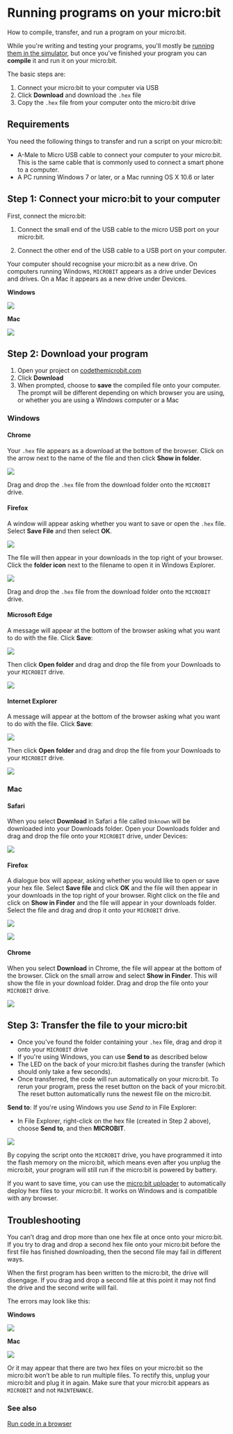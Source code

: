 # Running programs on your micro:bit

How to compile, transfer, and run a program on your micro:bit.

While you're writing and testing your programs, you'll mostly be [running them
in the simulator](/device/simulator), but once you've finished your program you
can **compile** it and run it on your micro:bit.

The basic steps are:

1. Connect your micro:bit to your computer via USB
2. Click **Download** and download the `.hex` file
3. Copy the `.hex` file from your computer onto the micro:bit drive

## Requirements

You need the following things to transfer and run a script on your micro:bit:

* A-Male to Micro USB cable to connect your computer to your micro:bit. This is
    the same cable that is commonly used to connect a smart phone to a computer.
* A PC running Windows 7 or later, or a Mac running OS X 10.6 or later

## Step 1: Connect your micro:bit to your computer

First, connect the micro:bit:

1. Connect the small end of the USB cable to the micro USB port on your micro:bit.

2. Connect the other end of the USB cable to a USB port on your computer.

Your computer should recognise your micro:bit as a new drive. On computers
running Windows, `MICROBIT` appears as a drive under Devices and drives. On a Mac
it appears as a new drive under Devices.

**Windows**

![](/static/mb/device/usb-windows-device.jpg)

**Mac**

![](/static/mb/device/usb-osx-device.png)

## Step 2: Download your program

1. Open your project on [codethemicrobit.com](https://codethemicrobit.com)
2. Click **Download**
3. When prompted, choose to **save** the compiled file onto your computer. The
   prompt will be different depending on which browser you are using, or
   whether you are using a Windows computer or a Mac

### Windows

#### Chrome

Your `.hex` file appears as a download at the bottom of the browser. Click on
the arrow next to the name of the file and then click **Show in folder**.

![](/static/mb/device/usb-windows-chrome.png)

Drag and drop the `.hex` file from the download folder onto the `MICROBIT` drive.

#### Firefox

A window will appear asking whether you want to save or open the `.hex` file.
Select **Save File** and then select **OK**.

![](/static/mb/device/usb-windows-firefox-1.png)

The file will then appear in your downloads in the top right of your browser.
Click the **folder icon** next to the filename to open it in Windows Explorer.

![](/static/mb/device/usb-windows-firefox-2.png)

Drag and drop the `.hex` file from the download folder onto the `MICROBIT` drive.

#### Microsoft Edge

A message will appear at the bottom of the browser asking what you want to do
with the file. Click **Save**:

![](/static/mb/device/usb-windows-edge-1.png)

Then click **Open folder** and drag and drop the file from your Downloads to
your `MICROBIT` drive.

![](/static/mb/device/usb-windows-edge-2.png)

#### Internet Explorer

A message will appear at the bottom of the browser asking what you want to do
with the file. Click **Save**:

![](/static/mb/device/usb-windows-ie11-1.png)

Then click **Open folder** and drag and drop the file from your Downloads to
your `MICROBIT` drive.

![](/static/mb/device/usb-windows-ie11-2.png)

### Mac

#### Safari

When you select **Download** in Safari a file called `Unknown` will be
downloaded into your Downloads folder. Open your Downloads folder and drag and
drop the file onto your `MICROBIT` drive, under Devices:

![](/static/mb/device/usb-osx-dnd.png)

#### Firefox

A dialogue box will appear, asking whether you would like to open or save your
hex file. Select **Save file** and click **OK** and the file will then appear in
your downloads in the top right of your browser. Right click on the file and
click on **Show in Finder** and the file will appear in your downloads folder.
Select the file and drag and drop it onto your `MICROBIT` drive.

![](/static/mb/device/usb-osx-firefox-1.png)

![](/static/mb/device/usb-osx-firefox-2.png)

#### Chrome

When you select **Download** in Chrome, the file will appear at the bottom of
the browser. Click on the small arrow and select **Show in Finder**. This will
show the file in your download folder. Drag and drop the file onto your
`MICROBIT` drive.

![](/static/mb/device/usb-osx-chrome.png)

## Step 3: Transfer the file to your micro:bit

* Once you've found the folder containing your `.hex` file, drag and drop it
    onto your `MICROBIT` drive
* If you're using Windows, you can use **Send to** as described below 
* The LED on the back of your micro:bit flashes during the transfer (which 
    should only take a few seconds).
* Once transferred, the code will run automatically on your micro:bit. To rerun
   your program, press the reset button on the back of your micro:bit. The reset 
   button automatically runs the newest file on the micro:bit.

**Send to**: If you're using Windows you use *Send to* in File Explorer:

- In File Explorer, right-click on the hex file (created in Step 2 above), choose **Send to**, and then **MICROBIT**.

![](/static/mb/device/usb-windows-sendto.jpg)

By copying the script onto the `MICROBIT` drive, you have programmed it into the
flash memory on the micro:bit, which means even after you unplug the micro:bit,
your program will still run if the micro:bit is powered by battery.

If you want to save time, you can use the [micro:bit uploader](/uploader) to
automatically deploy hex files to your micro:bit. It works on Windows and is
compatible with any browser.

## Troubleshooting

You can’t drag and drop more than one hex file at once onto your micro:bit. If
you try to drag and drop a second hex file onto your micro:bit  before the first
file has finished downloading, then the second file may fail in different ways.

When the first program has been written to the micro:bit, the drive will
disengage. If you drag and drop a second file at this point it may not find the
drive and the second write will fail.

The errors may look like this:

**Windows**

![](/static/mb/device/usb-windows-copy-file-error.jpg)

**Mac**

![](/static/mb/device/usb-osx-copy-file-error.png)

Or it may appear that there are two hex files on your micro:bit so the micro:bit
won’t be able to run multiple files. To rectify this, unplug your micro:bit and
plug it in again. Make sure that your micro:bit  appears as `MICROBIT` and not
`MAINTENANCE`.

### See also

[Run code in a browser](/device/simulator)

